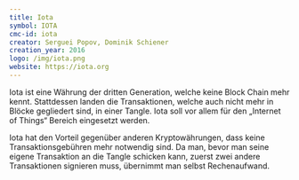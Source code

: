 ```yaml
---
title: Iota
symbol: IOTA
cmc-id: iota
creator: Serguei Popov, Dominik Schiener
creation_year: 2016
logo: /img/iota.png
website: https://iota.org
---
```

Iota ist eine Währung der dritten Generation, welche keine Block Chain mehr kennt. Stattdessen landen die Transaktionen, welche auch nicht mehr in Blöcke gegliedert sind, in einer Tangle. Iota soll vor allem für den „Internet of Things“ Bereich eingesetzt werden.

Iota hat den Vorteil gegenüber anderen Kryptowährungen, dass keine Transaktionsgebühren mehr notwendig sind. Da man, bevor man seine eigene Transaktion an die Tangle schicken kann, zuerst zwei andere Transaktionen signieren muss, übernimmt man selbst Rechenaufwand.